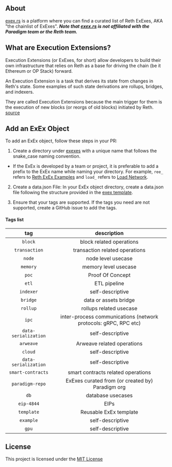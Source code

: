 ## About
[exex.rs](https://exex.rs) is a platform where you can find a curated list of Reth ExExes, AKA "the chainlist of ExExes". ***Note that [exex.rs](https://exex.rs) is not affiliated with the Paradigm team or the Reth team.***

## What are Execution Extensions?
Execution Extensions (or ExExes, for short) allow developers to build their own infrastructure that relies on Reth as a base for driving the chain (be it Ethereum or OP Stack) forward.

An Execution Extension is a task that derives its state from changes in Reth's state. Some examples of such state derivations are rollups, bridges, and indexers.

They are called Execution Extensions because the main trigger for them is the execution of new blocks (or reorgs of old blocks) initiated by Reth. [source](https://reth.rs/developers/exex/exex.html)

## Add an ExEx Object

To add an ExEx object, follow these steps in your PR:

1. Create a directory under [exexes](./exexes) with a unique name that follows the snake_case naming convention.
- If the ExEx is developed by a team or project, it is preferable to add a prefix to the ExEx name while naming your directory. For example, `ree_` refers to [Reth ExEx Examples](https://github.com/paradigmxyz/reth-exex-examples) and `load_` refers to [Load Network](https://github.com/weaveVM/wvm-reth).

2. Create a data.json File: In your ExEx object directory, create a data.json file following the structure provided in the [exex template](./exexes/_template_exex/data.json).

3. Ensure that your tags are supported. If the tags you need are not supported, create a GitHub issue to add the tags.

#### Tags list

| tag  | description |
| :-------------: |:-------------:|
| `block`      | block related operations     |
| `transaction`      | transaction related operations     |
| `node`      | node level usecase    |
| `memory`      | memory level usecase    |
| `poc`      | Proof Of Concept     |
| `etl`      | ETL pipeline   |
| `indexer`      | self-descriptive   |
| `bridge`      | data or assets bridge  |
| `rollup`      | rollups related usecase   |
| `ipc`      | inter-process communications (network protocols: gRPC, RPC etc)  |
|`data-serialization`| self-descriptive |
|`arweave`| Arweave related operations |
|`cloud`| self-descriptive |
|`data-serialization`| self-descriptive |
|`smart-contracts`| smart contracts related operations|
|`paradigm-repo`| ExExes curated from (or created by) Paradigm org|
|`db`| database usecases |
| `eip-4844` | EIPs |
| `template` | Reusable ExEx template|
| `example` | self-descriptive |
| `gpu` | self-descriptive |


## License
This project is licensed under the [MIT License](./LICENSE)
